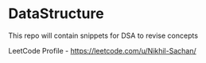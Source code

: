 # DataStructure
This repo will contain snippets for DSA to revise concepts

LeetCode Profile - https://leetcode.com/u/Nikhil-Sachan/
